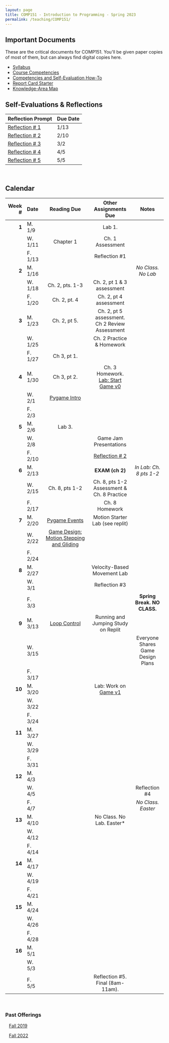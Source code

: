 ```yaml
---
layout: page
title: COMP151 - Introduction to Programming - Spring 2023
permalink: /teaching/COMP151/
---
```


## Important Documents

These are the critical documents for COMP151.  You'll be given paper copies of most of them, but can always find digital copies here.

* [Syllabus](/teaching/COMP151/comp151-syllabus.pdf)
* [Course Competencies](/teaching/COMP151/COMP151-Competencies.pdf)
* [Competencies and Self-Evaluation How-To](/teaching/ungrading/howto)
* [Report Card Starter](/teaching/COMP151/COMP151-ReportCardStarter.docx)
* [Knowledge-Area Map](/teaching/COMP151/comp151-KAMap.pdf)

## Self-Evaluations & Reflections

| Reflection Prompt | Due Date |
| :--- | :--- |
| [Reflection \# 1](/teaching/ungrading/letter1) | 1/13 |
| [Reflection \# 2](/teaching/ungrading/letter2) | 2/10 |
| [Reflection \# 3](/teaching/ungrading/letter3) | 3/2 |
| [Reflection \# 4](/teaching/ungrading/letter4) | 4/5 |
| [Reflection \# 5](/teaching/ungrading/letter5) | 5/5 |

&nbsp;&nbsp;&nbsp;

## Calendar

|Week \# | Date | Reading Due | Other Assignments Due | Notes |
| --: | :-- | :---: | :---: | :--: |
| **1** | M. 1/9 | | Lab 1. | |
| | W. 1/11 | Chapter 1 | Ch. 1 Assessment | |
| | F. 1/13 |  | Reflection \#1 | |
| **2** | M. 1/16 | | | *No Class. No Lab* |
| | W. 1/18  | Ch. 2, pts. 1-3 | Ch. 2, pt 1 & 3 assessment | |
| | F. 1/20  | Ch. 2, pt. 4 | Ch. 2, pt 4 assessment | |
| **3** | M. 1/23  | Ch. 2, pt 5. | Ch. 2, pt 5 assessment. Ch 2 Review Assessment | |
| | W. 1/25  |  | Ch. 2 Practice & Homework | |
| | F. 1/27 | Ch 3, pt 1. | |  |
| **4** | M. 1/30  | Ch 3, pt 2. | Ch. 3 Homework. [Lab: Start Game v0](/teaching/comp151/game/gamev0) | |
| | W. 2/1 | [Pygame Intro](/teaching/comp151/game/pygame-round1) | | |
| | F. 2/3  | |  | |
| **5** | M. 2/6  | Lab 3. | |  |
| | W. 2/8  | | Game Jam Presentations | |
| | F. 2/10  | | [Reflection \# 2](/teaching/ungrading/letter2) | |
| **6** | M. 2/13  | | **EXAM (ch 2)** | *In Lab: Ch. 8 pts 1-2* |
| | W. 2/15  | Ch. 8, pts 1-2 | Ch. 8, pts 1-2 Assessment & Ch. 8 Practice | |
| | F. 2/17  | | Ch. 8 Homework | |
| **7** | M. 2/20 | [Pygame Events](/teaching/comp151/game/pygame-events) | Motion Starter Lab (see replit)| |
| | W. 2/22 | [Game Design: Motion](/teaching/comp151/game/gamev1-design),[Stepping and Gliding](/teaching/comp151/game/gamev1-implementation-basic) | | |
| | F. 2/24 |  |   |  |
| **8** | M. 2/27  |  | Velocity-Based Movement Lab | |
| | W. 3/1  | | Reflection \#3 | |
| | F. 3/3  | | | **Spring Break. NO CLASS.** |
| **9** | M. 3/13 | [Loop Control](/teaching/comp151/game/gamev1-loopcontrol) | Running and Jumping Study on Replit | |
| | W. 3/15 | | | Everyone Shares Game Design Plans |
| | F. 3/17  |  |  |  |
| **10** | M. 3/20 | | Lab: Work on [Game v1](/teaching/comp151/game/gamev1) | |
| | W. 3/22 | | | |
| | F. 3/24  |  |   |  |
| **11** | M. 3/27 |  | | |
| | W. 3/29 | | | |
| | F. 3/31 | | |  |
| **12** | M. 4/3 |  | | |
| | W. 4/5 | | | Reflection \#4 |
| | F. 4/7 | |  | *No Class. Easter* |
| **13** | M. 4/10 |  | No Class. No Lab. Easter* | |
| | W. 4/12 | | | |
| | F. 4/14 | |  |  |
| **14** | M. 4/17 |  | | |
| | W. 4/19 | | |  |
| | F. 4/21 | | |  |
| **15** | M. 4/24 |  | | |
| | W. 4/26 | | |  |
| | F. 4/28 | | |  |
| **16** | M. 5/1 |  | | |
| | W. 5/3 | | |  |
| | F. 5/5 | | Reflection \#5. Final (8am-11am). |  |

&nbsp;&nbsp;&nbsp;
&nbsp;&nbsp;&nbsp;
&nbsp;&nbsp;&nbsp;
&nbsp;&nbsp;&nbsp;
&nbsp;&nbsp;&nbsp;
&nbsp;&nbsp;&nbsp;
&nbsp;&nbsp;&nbsp;

### Past Offerings

&nbsp;&nbsp;&nbsp;[Fall 2019](/teaching/COMP151/fa19/)

&nbsp;&nbsp;&nbsp;[Fall 2022](/teaching/COMP151/fa22/)
